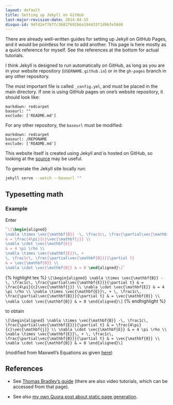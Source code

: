 ```yaml
---
layout: default
title: Setting up Jekyll on GitHub
last-major-revision-date: 2014-04-15
disqus-id: 9dfd2e7767fc36827692b6a194433f1d96fe58d4
---
```


There are already well-written guides for setting up Jekyll on GitHub Pages, and it would be pointless for me to add another.
This page is here mostly as a quick reference for myself.
See the references at the bottom for actual tutorials.

I think Jekyll is designed to run automatically on GitHub, as long as you are in your website repository (<code>USERNAME.github.io</code>) or in the <code>gh-pages</code> branch in any other repository.

The most important file is called <code>\_config.yml</code>, and must be placed in the main directory.
If one is using GitHub pages on one’s website repository, it should look like:

```
markdown: redcarpet
baseurl: ""
exclude: ['README.md']
```

For any other repository, the <code>baseurl</code> must be modified:

    markdown: redcarpet
    baseurl: /REPONAME
    exclude: ['README.md']

This website itself is created using Jekyll and is hosted on GitHub, so looking at the [source](https://github.com/riceissa/riceissa.github.io) may be useful.

To generate the Jekyll site locally run:

``` bash
jekyll serve --watch --baseurl ""
```

## Typesetting math

### Example

Enter

``` tex
`\[\begin{aligned}
\nabla \times \vec{\mathbf{B}} -\, \frac1c\, \frac{\partial\vec{\mathbf{E}}}{\partial t}
& = \frac{4\pi}{c}\vec{\mathbf{j}} \\
\nabla \cdot \vec{\mathbf{E}}
& = 4 \pi \rho \\
\nabla \times \vec{\mathbf{E}}\, +
\, \frac1c\, \frac{\partial\vec{\mathbf{B}}}{\partial t}
& = \vec{\mathbf{0}} \\
\nabla \cdot \vec{\mathbf{B}} & = 0 \end{aligned}\]`
```


{% highlight tex %}
`\[\begin{aligned}
\nabla \times \vec{\mathbf{B}} -\, \frac1c\, \frac{\partial\vec{\mathbf{E}}}{\partial t}
& = \frac{4\pi}{c}\vec{\mathbf{j}} \\
\nabla \cdot \vec{\mathbf{E}}
& = 4 \pi \rho \\
\nabla \times \vec{\mathbf{E}}\, +
\, \frac1c\, \frac{\partial\vec{\mathbf{B}}}{\partial t}
& = \vec{\mathbf{0}} \\
\nabla \cdot \vec{\mathbf{B}} & = 0 \end{aligned}\]`
{% endhighlight %}

to obtain

`\[\begin{aligned}
\nabla \times \vec{\mathbf{B}} -\, \frac1c\, \frac{\partial\vec{\mathbf{E}}}{\partial t}
& = \frac{4\pi}{c}\vec{\mathbf{j}} \\
\nabla \cdot \vec{\mathbf{E}}
& = 4 \pi \rho \\
\nabla \times \vec{\mathbf{E}}\, +
\, \frac1c\, \frac{\partial\vec{\mathbf{B}}}{\partial t}
& = \vec{\mathbf{0}} \\
\nabla \cdot \vec{\mathbf{B}} & = 0 \end{aligned}\]`

(modified from Maxwell’s Equations as given [here](http://www.mathjax.org/demos/tex-samples/))

## References

- See [Thomas Bradley’s guide](https://github.com/algonquindesign/jekyll) (there are also video tutorials, which can be accessed from that page).

- See also [my own Quora post about static page generation](https://www.quora.com/Issa-Rice/Data-Archiving/Static-page-generation).

